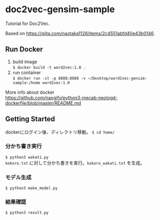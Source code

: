 # doc2vec-gensim-sample

Tutorial for Doc2Vec.

Based on https://qiita.com/naotaka1128/items/2c4551abfd40e43b0146.


## Run Docker

1. build image  
`$ docker build -t word2vec:1.0 .`
2. run container  
`$ docker run -it -p 8888:8888 -v ~/Desktop/word2vec-gensim-sample:/home word2vec:1.0`

More info about docker  
https://github.com/naogify/python3-mecab-neologd-dockerfile/blob/master/README.md

## Getting Started

dockerにログイン後、ディレクトリ移動。
`$ cd home/`

### 分かち書き実行
`$ python3 wakati.py`  
`kokoro.txt` に対して分かち書きを実行。`kokoro_wakati.txt` を生成。

### モデル生成
`$ python3 make_model.py`

### 結果確認
`$ python3 result.py`
